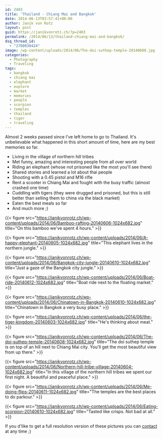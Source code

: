 ```yaml
---
id: 2403
title: 'Thailand - Chiang Mai and Bangkok'
date: 2014-06-13T03:57:41+00:00
author: Janik von Rotz
layout: post
guid: https://janikvonrotz.ch/?p=2403
permalink: /2014/06/13/thailand-chiang-mai-and-bangkok/
dsq_thread_id:
  - "2760030424"
image: /wp-content/uploads/2014/06/The-doi-suthep-temple-20140608.jpg
categories:
  - Photography
  - Traveling
tags:
  - bangkok
  - chiang mai
  - elephant
  - explore
  - market
  - memories
  - people
  - scorpion
  - temples
  - thailand
  - tiger
  - traveling
---
```

Almost 2 weeks passed since I've left home to go to Thailand. It's unbelievable what happened in this short amount of time, here are my best memories so far.
<!--more-->

* Living in the village of northern hill tribes
* Met funny, amazing and interesting people from all over world
* Riding an elephant (whose not prisoned like the most you'll see there)
* Shared stories and learned a lot about thai people
* Shooting with a 0.45 pistol and M16 rifle
* Rent a scooter in Chiang Mai and fought with the busy traffic (almost crashed one time)
* Cuddling with tigers (they were drugged and prisoned, but this is still better than selling them to china via the black market)
* Eaten the best meals so far
* And much more ;)

{{< figure src="https://janikvonrotz.ch/wp-content/uploads/2014/06/Bamboo-rafting-20140606-1024x682.jpg" title="On this bamboo we've spent 4 hours." >}}

{{< figure src="https://janikvonrotz.ch/wp-content/uploads/2014/06/A-happy-elephant-20140605-1024x682.jpg" title="This elephant lives in the northern jungle." >}}

{{< figure src="https://janikvonrotz.ch/wp-content/uploads/2014/06/Bangkok-city-jungle-20140610-1024x682.jpg" title="Just a gaze of the Bangkok city jungle." >}}

{{< figure src="https://janikvonrotz.ch/wp-content/uploads/2014/06/Boat-ride-20140612-1024x682.jpg" title="Boat ride next to the floating market." >}}

{{< figure src="https://janikvonrotz.ch/wp-content/uploads/2014/06/Chinatown-in-Bangkok-20140610-1024x682.jpg" title="Chinatown in Bangkok a very busy place." >}}

{{< figure src="https://janikvonrotz.ch/wp-content/uploads/2014/06/the-tiger-kingdom-20140603-1024x682.jpg" title="He's thinking about meat." >}}

{{< figure src="https://janikvonrotz.ch/wp-content/uploads/2014/06/The-doi-suthep-temple-20140608-1024x682.jpg" title="The doi suthep temple is on top of an hill next to Chiang Mai city. You'll get the most beautiful view from up there." >}}

{{< figure src="https://janikvonrotz.ch/wp-content/uploads/2014/06/Northern-hill-tribe-village-20140604-1024x682.jpg" title="In this village of the northern hill tribes we spent our first night. A beautiful and peaceful place." >}}

{{< figure src="https://janikvonrotz.ch/wp-content/uploads/2014/06/Me-doing-flips-20140611-1024x682.jpg" title="The temples are the best places to do parkour." >}}

{{< figure src="https://janikvonrotz.ch/wp-content/uploads/2014/06/Eating-scorpion-20140610-1024x682.jpg" title="Tasted like crisps. Not bad at all." >}}

If you d'like to get a full resolution version of these pictures you can <a href="https://janikvonrotz.ch/contact/" title="contact">contact</a> at any time ;)